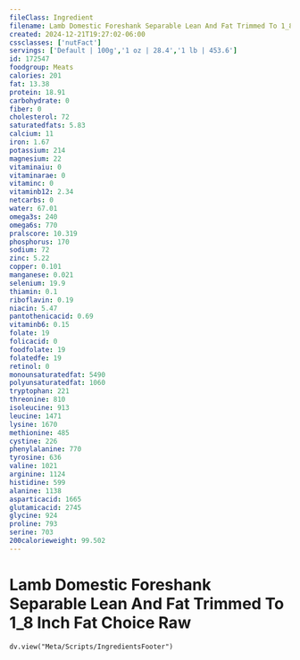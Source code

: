 ```yaml
---
fileClass: Ingredient
filename: Lamb Domestic Foreshank Separable Lean And Fat Trimmed To 1_8 Inch Fat Choice Raw
created: 2024-12-21T19:27:02-06:00
cssclasses: ['nutFact']
servings: ['Default | 100g','1 oz | 28.4','1 lb | 453.6']
id: 172547
foodgroup: Meats
calories: 201
fat: 13.38
protein: 18.91
carbohydrate: 0
fiber: 0
cholesterol: 72
saturatedfats: 5.83
calcium: 11
iron: 1.67
potassium: 214
magnesium: 22
vitaminaiu: 0
vitaminarae: 0
vitaminc: 0
vitaminb12: 2.34
netcarbs: 0
water: 67.01
omega3s: 240
omega6s: 770
pralscore: 10.319
phosphorus: 170
sodium: 72
zinc: 5.22
copper: 0.101
manganese: 0.021
selenium: 19.9
thiamin: 0.1
riboflavin: 0.19
niacin: 5.47
pantothenicacid: 0.69
vitaminb6: 0.15
folate: 19
folicacid: 0
foodfolate: 19
folatedfe: 19
retinol: 0
monounsaturatedfat: 5490
polyunsaturatedfat: 1060
tryptophan: 221
threonine: 810
isoleucine: 913
leucine: 1471
lysine: 1670
methionine: 485
cystine: 226
phenylalanine: 770
tyrosine: 636
valine: 1021
arginine: 1124
histidine: 599
alanine: 1138
asparticacid: 1665
glutamicacid: 2745
glycine: 924
proline: 793
serine: 703
200calorieweight: 99.502
---
```


# Lamb Domestic Foreshank Separable Lean And Fat Trimmed To 1_8 Inch Fat Choice Raw

```dataviewjs
dv.view("Meta/Scripts/IngredientsFooter")
```